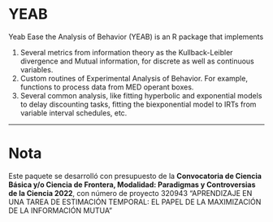# YEAB
Yeab Ease the Analysis of Behavior (YEAB) is an R package that implements

1. Several metrics from information theory as the Kullback-Leibler divergence and Mutual information, for discrete as well as continuous variables.
2. Custom routines of Experimental Analysis of Behavior. For example, functions to process data from MED operant boxes.
3. Several common analysis, like fitting hyperbolic and exponential models to delay discounting tasks, fitting the biexponential model to IRTs from variable interval schedules, etc.

---

# Nota

Este paquete se desarrolló con presupuesto de la **Convocatoria de Ciencia Básica y/o Ciencia de Frontera, Modalidad: Paradigmas y Controversias de la Ciencia 2022**, con número de proyecto 320943 “APRENDIZAJE EN UNA TAREA DE ESTIMACIÓN TEMPORAL: EL PAPEL DE LA MAXIMIZACIÓN DE LA INFORMACIÓN MUTUA”